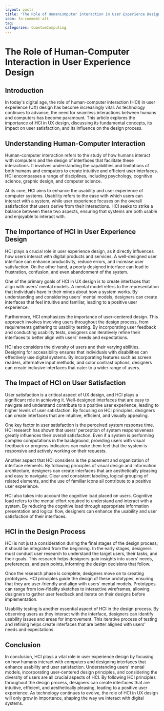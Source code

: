 ```yaml
---
layout: posts
title: "The Role of HumanComputer Interaction in User Experience Design"
icon: fa-comment-alt
tag:      
categories: QuantumComputing
---
```



# The Role of Human-Computer Interaction in User Experience Design

## Introduction

In today's digital age, the role of human-computer interaction (HCI) in user experience (UX) design has become increasingly vital. As technology continues to advance, the need for seamless interactions between humans and computers has become paramount. This article explores the importance of HCI in UX design, discussing its fundamental concepts, its impact on user satisfaction, and its influence on the design process.

## Understanding Human-Computer Interaction

Human-computer interaction refers to the study of how humans interact with computers and the design of interfaces that facilitate these interactions. It involves understanding the capabilities and limitations of both humans and computers to create intuitive and efficient user interfaces. HCI encompasses a range of disciplines, including psychology, cognitive science, graphic design, and computer science.

At its core, HCI aims to enhance the usability and user experience of computer systems. Usability refers to the ease with which users can interact with a system, while user experience focuses on the overall satisfaction that users derive from their interactions. HCI seeks to strike a balance between these two aspects, ensuring that systems are both usable and enjoyable to interact with.

## The Importance of HCI in User Experience Design

HCI plays a crucial role in user experience design, as it directly influences how users interact with digital products and services. A well-designed user interface can enhance productivity, reduce errors, and increase user satisfaction. On the other hand, a poorly designed interface can lead to frustration, confusion, and even abandonment of the system.

One of the primary goals of HCI in UX design is to create interfaces that align with users' mental models. A mental model refers to the representation that individuals have in their minds about how a system works. By understanding and considering users' mental models, designers can create interfaces that feel intuitive and familiar, leading to a positive user experience.

Furthermore, HCI emphasizes the importance of user-centered design. This approach involves involving users throughout the design process, from requirements gathering to usability testing. By incorporating user feedback and conducting usability tests, designers can iteratively refine their interfaces to better align with users' needs and expectations.

HCI also considers the diversity of users and their varying abilities. Designing for accessibility ensures that individuals with disabilities can effectively use digital systems. By incorporating features such as screen readers, alternative input methods, and color contrast options, designers can create inclusive interfaces that cater to a wider range of users.

## The Impact of HCI on User Satisfaction

User satisfaction is a critical aspect of UX design, and HCI plays a significant role in achieving it. Well-designed interfaces that are easy to navigate and understand contribute to a positive user experience, leading to higher levels of user satisfaction. By focusing on HCI principles, designers can create interfaces that are intuitive, efficient, and visually appealing.

One key factor in user satisfaction is the perceived system response time. HCI research has shown that users' perception of system responsiveness greatly influences their overall satisfaction. Even if a system is performing complex computations in the background, providing users with visual feedback or progress indicators can make them feel that the system is responsive and actively working on their requests.

Another aspect that HCI considers is the placement and organization of interface elements. By following principles of visual design and information architecture, designers can create interfaces that are aesthetically pleasing and easy to navigate. Clear and consistent labeling, logical grouping of related elements, and the use of familiar icons all contribute to a positive user experience.

HCI also takes into account the cognitive load placed on users. Cognitive load refers to the mental effort required to understand and interact with a system. By reducing the cognitive load through appropriate information presentation and logical flow, designers can enhance the usability and user satisfaction of their interfaces.

## HCI in the Design Process

HCI is not just a consideration during the final stages of the design process; it should be integrated from the beginning. In the early stages, designers must conduct user research to understand the target users, their tasks, and their goals. This research helps designers gain insights into users' needs, preferences, and pain points, informing the design decisions that follow.

Once the research phase is complete, designers move on to creating prototypes. HCI principles guide the design of these prototypes, ensuring that they are user-friendly and align with users' mental models. Prototypes can range from low-fidelity sketches to interactive wireframes, allowing designers to gather user feedback and iterate on their designs before implementation.

Usability testing is another essential aspect of HCI in the design process. By observing users as they interact with the interface, designers can identify usability issues and areas for improvement. This iterative process of testing and refining helps create interfaces that are better aligned with users' needs and expectations.

## Conclusion

In conclusion, HCI plays a vital role in user experience design by focusing on how humans interact with computers and designing interfaces that enhance usability and user satisfaction. Understanding users' mental models, incorporating user-centered design principles, and considering the diversity of users are all crucial aspects of HCI. By following HCI principles throughout the design process, designers can create interfaces that are intuitive, efficient, and aesthetically pleasing, leading to a positive user experience. As technology continues to evolve, the role of HCI in UX design will only grow in importance, shaping the way we interact with digital systems.